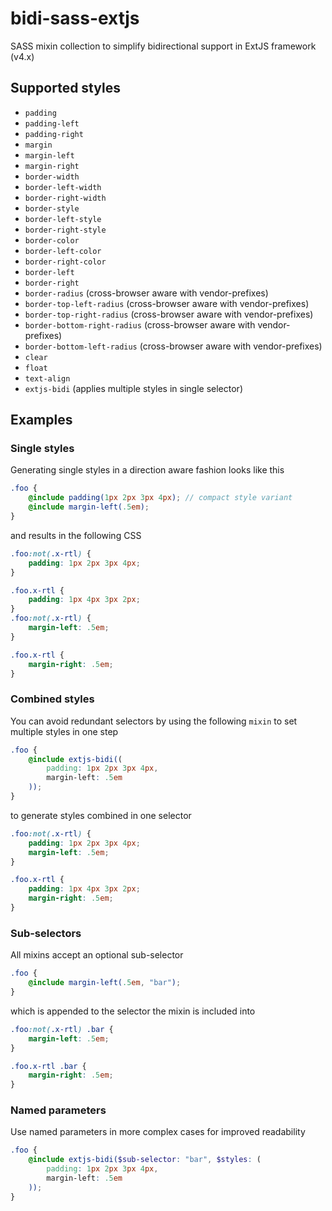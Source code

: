 # bidi-sass-extjs
SASS mixin collection to simplify bidirectional support in ExtJS framework (v4.x)

## Supported styles

- `padding`
- `padding-left`
- `padding-right`
- `margin`
- `margin-left`
- `margin-right`
- `border-width`
- `border-left-width`
- `border-right-width`
- `border-style`
- `border-left-style`
- `border-right-style`
- `border-color`
- `border-left-color`
- `border-right-color`
- `border-left`
- `border-right`
- `border-radius` (cross-browser aware with vendor-prefixes)
- `border-top-left-radius` (cross-browser aware with vendor-prefixes)
- `border-top-right-radius` (cross-browser aware with vendor-prefixes)
- `border-bottom-right-radius` (cross-browser aware with vendor-prefixes)
- `border-bottom-left-radius` (cross-browser aware with vendor-prefixes)
- `clear`
- `float`
- `text-align`
- `extjs-bidi` (applies multiple styles in single selector)

## Examples

### Single styles
Generating single styles in a direction aware fashion looks like this
```scss
.foo {
    @include padding(1px 2px 3px 4px); // compact style variant
    @include margin-left(.5em);
}
```
and results in the following CSS
```css
.foo:not(.x-rtl) {
    padding: 1px 2px 3px 4px;
}

.foo.x-rtl {
    padding: 1px 4px 3px 2px;
}
.foo:not(.x-rtl) {
    margin-left: .5em;
}

.foo.x-rtl {
    margin-right: .5em;
}
```

### Combined styles
You can avoid redundant selectors by using the following `mixin` to set multiple styles in one step
```scss
.foo {
    @include extjs-bidi((
        padding: 1px 2px 3px 4px,
        margin-left: .5em
    ));
}
```
to generate styles combined in one selector
```css
.foo:not(.x-rtl) {
    padding: 1px 2px 3px 4px;
    margin-left: .5em;
}

.foo.x-rtl {
    padding: 1px 4px 3px 2px;
    margin-right: .5em;
}
```

### Sub-selectors
All mixins accept an optional sub-selector
```scss
.foo {
    @include margin-left(.5em, "bar");
}
```
which is appended to the selector the mixin is included into
```css
.foo:not(.x-rtl) .bar {
    margin-left: .5em;
}

.foo.x-rtl .bar {
    margin-right: .5em;
}
```

### Named parameters
Use named parameters in more complex cases for improved readability
```scss
.foo {
    @include extjs-bidi($sub-selector: "bar", $styles: (
        padding: 1px 2px 3px 4px,
        margin-left: .5em
    ));
}
```
